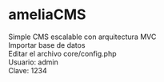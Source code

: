 # ameliaCMS
Simple CMS escalable con arquitectura MVC
<br>Importar base de datos
<br>Editar el archivo core/config.php
<br>Usuario: admin
<br>Clave: 1234
